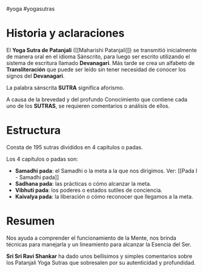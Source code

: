 #yoga #yogasutras 

# Historia y aclaraciones

El **Yoga Sutra de Patanjali** ([[Maharishi Patanjali]]) se transmitió inicialmente de manera oral en el idioma Sánscrito, para luego ser escrito utilizando el sistema de escritura llamado **Devanagari**. Más tarde se crea un alfabeto de **Transliteración** que puede ser leído sin tener necesidad de conocer los signos del **Devanagari**.

La palabra sánscrita **SUTRA** significa aforismo.

A causa de la brevedad y del profundo Conocimiento que contiene cada uno de los **SUTRAS**, se requieren comentarios o análisis de ellos.


# Estructura

Consta de 195 sutras divididos en 4 capítulos o padas.

Los 4 capítulos o padas son:
* **Samadhi pada**: el Samadhi o la meta a la que nos dirigimos. Ver: [[Pada I - Samadhi pada]]
* **Sadhana pada**: las prácticas o cómo alcanzar la meta.
* **Vibhuti pada**: los poderes o estados sutiles de conciencia.
* **Kaivalya pada**: la liberación o cómo reconocer que llegamos a la meta.


# Resumen

Nos ayuda a comprender el funcionamiento de la Mente, nos brinda técnicas para manejarla y 
un lineamiento para alcanzar la Esencia del Ser.

**Sri Sri Ravi Shankar** ha dado unos bellísimos y simples comentarios sobre los Patanjali Yoga Sutras que sobresalen por su autenticidad y profundidad.
